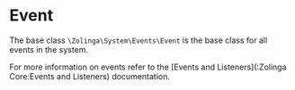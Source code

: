 # Event 

The base class `\Zolinga\System\Events\Event` is the base class for all events in the system. 

For more information on events refer to the [Events and Listeners](:Zolinga Core:Events and Listeners) documentation.